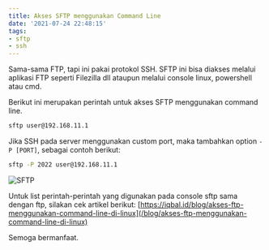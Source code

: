```yaml
---
title: Akses SFTP menggunakan Command Line
date: '2021-07-24 22:48:15'
tags:
- sftp
- ssh
---
```


Sama-sama FTP, tapi ini pakai protokol SSH. SFTP ini bisa diakses melalui aplikasi FTP seperti Filezilla dll ataupun melalui console linux, powershell atau cmd.

Berikut ini merupakan perintah untuk akses SFTP menggunakan command line.

```bash
sftp user@192.168.11.1
```

Jika SSH pada server menggunakan custom port, maka tambahkan option `-P [PORT]`, sebagai contoh berikut:

```bash
sftp -P 2022 user@192.168.11.1
```

![SFTP](https://gh.iqbal.id/blog/img/sftp-test.png)

Untuk list perintah-perintah yang digunakan pada console sftp sama dengan ftp, silakan cek artikel berikut: [https://iqbal.id/blog/akses-ftp-menggunakan-command-line-di-linux](/blog/akses-ftp-menggunakan-command-line-di-linux)

Semoga bermanfaat.
